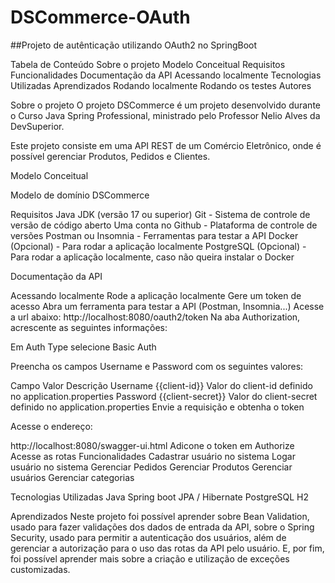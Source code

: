 # DSCommerce-OAuth
##Projeto de autênticação utilizando OAuth2 no SpringBoot

Tabela de Conteúdo
Sobre o projeto
Modelo Conceitual
Requisitos
Funcionalidades
Documentação da API
Acessando localmente
Tecnologias Utilizadas
Aprendizados
Rodando localmente
Rodando os testes
Autores

Sobre o projeto
O projeto DSCommerce é um projeto desenvolvido durante o Curso Java Spring Professional, ministrado pelo Professor Nelio Alves da DevSuperior.

Este projeto consiste em uma API REST de um Comércio Eletrônico, onde é possível gerenciar Produtos, Pedidos e Clientes.


Modelo Conceitual


Modelo de domínio DSCommerce


Requisitos
Java JDK (versão 17 ou superior)
Git - Sistema de controle de versão de código aberto
Uma conta no Github - Plataforma de controle de versões
Postman ou Insomnia - Ferramentas para testar a API
Docker (Opcional) - Para rodar a aplicação localmente
PostgreSQL (Opcional) - Para rodar a aplicação localmente, caso não queira instalar o Docker

Documentação da API

Acessando localmente
Rode a aplicação localmente
Gere um token de acesso
Abra um ferramenta para testar a API (Postman, Insomnia...)
Acesse a url abaixo:
http://localhost:8080/oauth2/token
Na aba Authorization, acrescente as seguintes informações:

Em Auth Type selecione Basic Auth

Preencha os campos Username e Password com os seguintes valores:

Campo	Valor	Descrição
Username	{{client-id}}	Valor do client-id definido no application.properties
Password	{{client-secret}}	Valor do client-secret definido no application.properties
Envie a requisição e obtenha o token

Acesse o endereço:

http://localhost:8080/swagger-ui.html
Adicone o token em Authorize
Acesse as rotas
Funcionalidades
Cadastrar usuário no sistema
Logar usuário no sistema
Gerenciar Pedidos
Gerenciar Produtos
Gerenciar usuários
Gerenciar categorias

Tecnologias Utilizadas
Java
Spring boot
JPA / Hibernate
PostgreSQL
H2

Aprendizados
Neste projeto foi possível aprender sobre Bean Validation, usado para fazer validações dos dados de entrada da API, sobre o Spring Security, usado para permitir a autenticação dos usuários, além de gerenciar a autorização para o uso das rotas da API pelo usuário. E, por fim, foi possível aprender mais sobre a criação e utilização de exceções customizadas.


